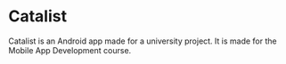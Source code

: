 # Catalist
Catalist is an Android app made for a university project.
It is made for the Mobile App Development course.
